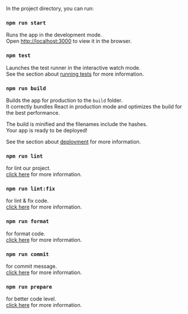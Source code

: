 In the project directory, you can run:

### `npm run start`

Runs the app in the development mode.\
Open [http://localhost:3000](http://localhost:3000) to view it in the browser.

### `npm test`

Launches the test runner in the interactive watch mode.\
See the section about [running tests](https://facebook.github.io/create-react-app/docs/running-tests) for more information.

### `npm run build`

Builds the app for production to the `build` folder.\
It correctly bundles React in production mode and optimizes the build for the best performance.

The build is minified and the filenames include the hashes.\
Your app is ready to be deployed!

See the section about [deployment](https://facebook.github.io/create-react-app/docs/deployment) for more information.

### `npm run lint`

for lint our project. \
[click here](https://eslint.org/docs/latest/user-guide/configuring/) for more information.

### `npm run lint:fix`

for lint & fix code. \
[click here](https://eslint.org/docs/latest/user-guide/configuring/) for more information.

### `npm run format`

for format code. \
[click here](https://prettier.io/docs/en/install.html) for more information.

### `npm run commit`

for commit message. \
[click here](https://www.npmjs.com/package/commitizen) for more information.

### `npm run prepare`

for better code level. \
[click here](https://www.npmjs.com/package/husky) for more information.
